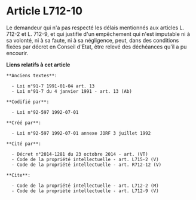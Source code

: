 # Article L712-10

Le demandeur qui n'a pas respecté les délais mentionnés aux articles L. 712-2 et L. 712-9, et qui justifie d'un empêchement
qui n'est imputable ni à sa volonté, ni à sa faute, ni à sa négligence, peut, dans des conditions fixées par décret en
Conseil d'Etat, être relevé des déchéances qu'il a pu encourir.

**Liens relatifs à cet article**

	**Anciens textes**:

	  - Loi n°91-7 1991-01-04 art. 13
	  - Loi n°91-7 du 4 janvier 1991 - art. 13 (Ab)

	**Codifié par**:

	  - Loi n°92-597 1992-07-01

	**Créé par**:

	  - Loi n°92-597 1992-07-01 annexe JORF 3 juillet 1992

	**Cité par**:

	  - Décret n°2014-1281 du 23 octobre 2014 - art. (VT)
	  - Code de la propriété intellectuelle - art. L715-2 (V)
	  - Code de la propriété intellectuelle - art. R712-12 (V)

	**Cite**:

	  - Code de la propriété intellectuelle - art. L712-2 (M)
	  - Code de la propriété intellectuelle - art. L712-9 (V)
